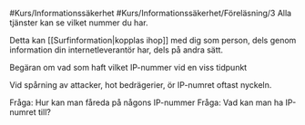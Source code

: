 #Kurs/Informationssäkerhet #Kurs/Informationssäkerhet/Föreläsning/3 
Alla tjänster kan se vilket nummer du har.

Detta kan [[Surfinformation|kopplas ihop]] med dig som person, dels genom information din internetleverantör har, dels på andra sätt.

Begäran om vad som haft vilket IP-nummer vid en viss tidpunkt

Vid spårning av attacker, hot bedrägerier, ör IP-numret oftast nyckeln.

Fråga: Hur kan man fåreda på någons IP-nummer
Fråga: Vad kan man ha IP-numret till?

